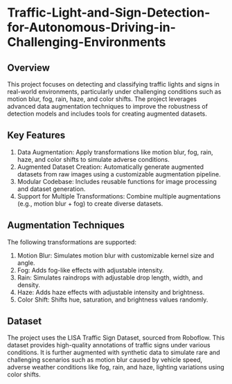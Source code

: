 # Traffic-Light-and-Sign-Detection-for-Autonomous-Driving-in-Challenging-Environments

## Overview
This project focuses on detecting and classifying traffic lights and signs in real-world environments, particularly under challenging conditions such as motion blur, fog, rain, haze, and color shifts. The project leverages advanced data augmentation techniques to improve the robustness of detection models and includes tools for creating augmented datasets.

## Key Features
1. Data Augmentation: Apply transformations like motion blur, fog, rain, haze, and color shifts to simulate adverse conditions.
2. Augmented Dataset Creation: Automatically generate augmented datasets from raw images using a customizable augmentation pipeline.
3. Modular Codebase: Includes reusable functions for image processing and dataset generation.
4. Support for Multiple Transformations: Combine multiple augmentations (e.g., motion blur + fog) to create diverse datasets.

## Augmentation Techniques
The following transformations are supported:
1. Motion Blur: Simulates motion blur with customizable kernel size and angle.
2. Fog: Adds fog-like effects with adjustable intensity.
3. Rain: Simulates raindrops with adjustable drop length, width, and density.
4. Haze: Adds haze effects with adjustable intensity and brightness.
5. Color Shift: Shifts hue, saturation, and brightness values randomly.

## Dataset
The project uses the LISA Traffic Sign Dataset, sourced from Roboflow. This dataset provides high-quality annotations of traffic signs under various conditions. It is further augmented with synthetic data to simulate rare and challenging scenarios such as motion blur caused by vehicle speed, adverse weather conditions like fog, rain, and haze, lighting variations using color shifts.
